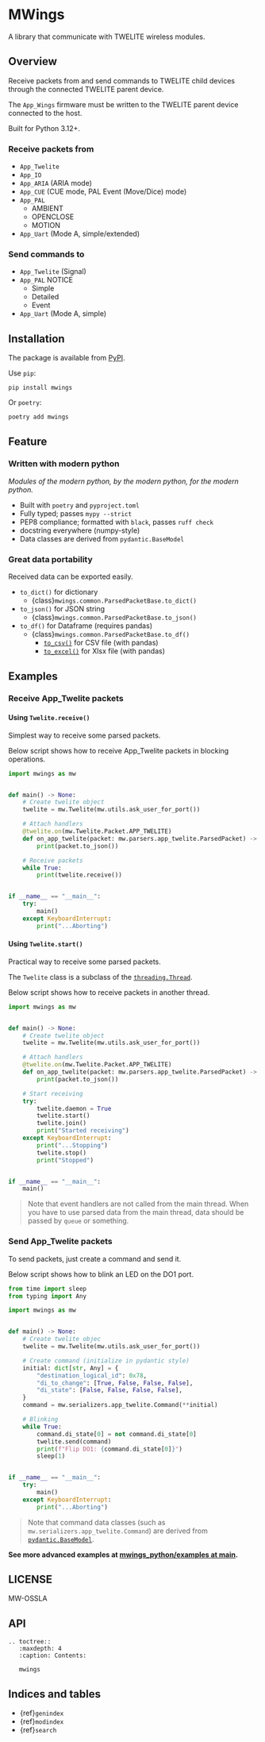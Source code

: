 # MWings

A library that communicate with TWELITE wireless modules.

## Overview

Receive packets from and send commands to TWELITE child devices through the connected TWELITE parent device.

The `App_Wings` firmware must be written to the TWELITE parent device connected to the host.

Built for Python 3.12+.

### Receive packets from

  - `App_Twelite`
  - `App_IO`
  - `App_ARIA` (ARIA mode)
  - `App_CUE` (CUE mode, PAL Event (Move/Dice) mode)
  - `App_PAL`
    - AMBIENT
    - OPENCLOSE
    - MOTION
  - `App_Uart` (Mode A, simple/extended)

### Send commands to

  - `App_Twelite` (Signal)
  - `App_PAL` NOTICE
    - Simple
    - Detailed
    - Event
  - `App_Uart` (Mode A, simple)

## Installation

The package is available from [PyPI](https://pypi.org/project/mwings/).

Use `pip`:

```
pip install mwings
```

Or `poetry`:

```
poetry add mwings
```

## Feature

### Written with modern python

*Modules of the modern python, by the modern python, for the modern python.*

- Built with `poetry` and `pyproject.toml`
- Fully typed; passes `mypy --strict`
- PEP8 compliance; formatted with `black`, passes `ruff check`
- docstring everywhere (numpy-style)
- Data classes are derived from `pydantic.BaseModel`

### Great data portability

Received data can be exported easily.

- `to_dict()` for dictionary
  - {class}`mwings.common.ParsedPacketBase.to_dict()`
- `to_json()` for JSON string
  - {class}`mwings.common.ParsedPacketBase.to_json()`
- `to_df()` for Dataframe (requires pandas)
  - {class}`mwings.common.ParsedPacketBase.to_df()`
    - [`to_csv()`](https://pandas.pydata.org/pandas-docs/stable/reference/api/pandas.DataFrame.to_csv.html) for CSV file (with pandas)
    - [`to_excel()`](https://pandas.pydata.org/pandas-docs/stable/reference/api/pandas.DataFrame.to_excel.html) for Xlsx file (with pandas)

## Examples

### Receive App_Twelite packets

#### Using `Twelite.receive()`

Simplest way to receive some parsed packets.

Below script shows how to receive App_Twelite packets in blocking operations.

```python
import mwings as mw


def main() -> None:
    # Create twelite object
    twelite = mw.Twelite(mw.utils.ask_user_for_port())

    # Attach handlers
    @twelite.on(mw.Twelite.Packet.APP_TWELITE)
    def on_app_twelite(packet: mw.parsers.app_twelite.ParsedPacket) -> None:
        print(packet.to_json())

    # Receive packets
    while True:
        print(twelite.receive())


if __name__ == "__main__":
    try:
        main()
    except KeyboardInterrupt:
        print("...Aborting")
```

#### Using `Twelite.start()`

Practical way to receive some parsed packets.

The `Twelite` class is a subclass of the [`threading.Thread`](https://docs.python.org/3/library/threading.html#threading.Thread).

Below script shows how to receive packets in another thread.

```python
import mwings as mw


def main() -> None:
    # Create twelite object
    twelite = mw.Twelite(mw.utils.ask_user_for_port())

    # Attach handlers
    @twelite.on(mw.Twelite.Packet.APP_TWELITE)
    def on_app_twelite(packet: mw.parsers.app_twelite.ParsedPacket) -> None:
        print(packet.to_json())

    # Start receiving
    try:
        twelite.daemon = True
        twelite.start()
        twelite.join()
        print("Started receiving")
    except KeyboardInterrupt:
        print("...Stopping")
        twelite.stop()
        print("Stopped")


if __name__ == "__main__":
    main()
```

> Note that event handlers are not called from the main thread.
> When you have to use parsed data from the main thread, data should be passed by `queue` or something.

### Send App_Twelite packets

To send packets, just create a command and send it.

Below script shows how to blink an LED on the DO1 port.

```python
from time import sleep
from typing import Any

import mwings as mw


def main() -> None:
    # Create twelite objec
    twelite = mw.Twelite(mw.utils.ask_user_for_port())

    # Create command (initialize in pydantic style)
    initial: dict[str, Any] = {
        "destination_logical_id": 0x78,
        "di_to_change": [True, False, False, False],
        "di_state": [False, False, False, False],
    }
    command = mw.serializers.app_twelite.Command(**initial)

    # Blinking
    while True:
        command.di_state[0] = not command.di_state[0]
        twelite.send(command)
        print(f"Flip DO1: {command.di_state[0]}")
        sleep(1)


if __name__ == "__main__":
    try:
        main()
    except KeyboardInterrupt:
        print("...Aborting")
```

> Note that command data classes (such as `mw.serializers.app_twelite.Command`) are derived from [`pydantic.BaseModel`](https://docs.pydantic.dev/latest/api/base_model/#pydantic.BaseModel).

**See more advanced examples at [mwings_python/examples at main](https://github.com/monowireless/mwings_python/tree/main/examples).**

## LICENSE

MW-OSSLA

## API

```{eval-rst}
.. toctree::
   :maxdepth: 4
   :caption: Contents:

   mwings
```

## Indices and tables

- {ref}`genindex`
- {ref}`modindex`
- {ref}`search`
